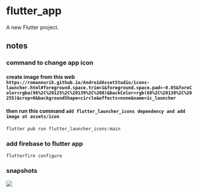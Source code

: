 # flutter_app

A new Flutter project.

## notes
### command to change app icon
#### create image from this web ```https://romannurik.github.io/AndroidAssetStudio/icons-launcher.html#foreground.space.trim=1&foreground.space.pad=-0.05&foreColor=rgba(96%2C%20125%2C%20139%2C%200)&backColor=rgb(68%2C%20138%2C%20255)&crop=0&backgroundShape=circle&effects=none&name=ic_launcher```
#### then run this command ```add flutter_launcher_icons dependency and add image at assets/icon```
```flutter pub run flutter_launcher_icons:main```

### add firebase to flutter app
```flutterfire configure```

### snapshots
![](demo.gif)